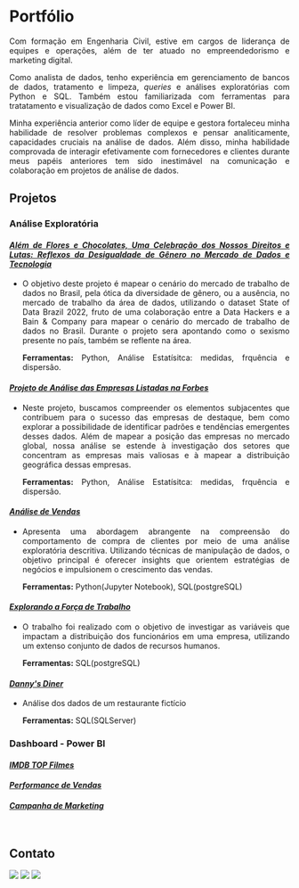 # Portfólio
<div align="justify">
  <p>
    Com formação em Engenharia Civil, estive em cargos de liderança de equipes e operações, além de ter atuado no empreendedorismo e marketing digital.
  </p>
  <p>
    Como analista de dados, tenho experiência em gerenciamento de bancos de dados, tratamento e limpeza, <i>queries</i> e análises exploratórias com Python e SQL. Também estou familiarizada com ferramentas para tratatamento e visualização de dados como Excel e Power BI.
  </p>
  <p>
    Minha experiência anterior como líder de equipe e gestora fortaleceu minha habilidade de resolver problemas complexos e pensar analiticamente, capacidades cruciais na análise de dados. Além disso, minha habilidade comprovada de interagir efetivamente com fornecedores e clientes durante meus papéis anteriores tem sido inestimável na comunicação e colaboração em projetos de análise de dados.
  </p>
  
## Projetos

### Análise Exploratória

#### _[Além de Flores e Chocolates, Uma Celebração dos Nossos Direitos e Lutas: Reflexos da Desigualdade de Gênero no Mercado de Dados e Tecnologia](https://github.com/nadinne94/desigualdade_genero)_

- O objetivo deste projeto é mapear o cenário do mercado de trabalho de dados no Brasil, pela ótica da diversidade de gênero, ou a ausência, no mercado de trabalho da área de dados, utilizando o dataset State of Data Brazil 2022, fruto de uma colaboração entre a Data Hackers e a Bain & Company para mapear o cenário do mercado de trabalho de dados no Brasil. Durante o projeto sera apontando como o sexismo presente no país, também se reflente na área.

    **Ferramentas:** Python, Análise Estatísitca: medidas, frquência e dispersão.
  

#### _[Projeto de Análise das Empresas Listadas na Forbes](https://github.com/nadinne94/projeto_forbes_2023)_
 - Neste projeto, buscamos compreender os elementos subjacentes que contribuem para o sucesso das empresas de destaque, bem como explorar a possibilidade de identificar padrões e tendências emergentes desses dados. Além de mapear a posição das empresas no mercado global, nossa análise se estende à investigação dos setores que concentram as empresas mais valiosas e à mapear a distribuição geográfica dessas empresas.

    **Ferramentas:** Python, Análise Estatísitca: medidas, frquência e dispersão.

#### _[Análise de Vendas](https://github.com/nadinne94/analise_vendas)_
- Apresenta uma abordagem abrangente na compreensão do comportamento de compra de clientes por meio de uma análise exploratória descritiva. Utilizando técnicas de manipulação de dados, o objetivo principal é oferecer insights que orientem estratégias de negócios e impulsionem o crescimento das vendas.

  **Ferramentas:** Python(Jupyter Notebook), SQL(postgreSQL)

#### _[Explorando a Força de Trabalho](https://github.com/nadinne94/employeedataset)_
- O trabalho foi realizado com o objetivo de investigar as variáveis que impactam a distribuição dos funcionários em uma empresa, utilizando um extenso conjunto de dados de recursos humanos.

  **Ferramentas:** SQL(postgreSQL)

#### _[Danny's Diner](https://github.com/nadinne94/dannys_diner)_

  - Análise dos dados de um restaurante fictício
    
    **Ferramentas:** SQL(SQLServer)

    

### Dashboard - Power BI

#### *[IMDB TOP Filmes](https://www.behance.net/gallery/180165445/IMDB-Top-10000-Filmes)*
#### *[Performance de Vendas](https://app.powerbi.com/view?r=eyJrIjoiNzY3MTQ3MTMtOGY1Zi00OWZkLTk4MDQtZWY3Mjk2YjUzYTVmIiwidCI6IjdmYTg3YmQ3LTU0NzgtNDQ4Yy05Yjk2LWYzYjZjNGEwYzliMCJ9)*
#### *[Campanha de Marketing](https://app.powerbi.com/view?r=eyJrIjoiM2RmNTIxMGEtMDFmZS00ODI3LTliNzgtOTdlMWRhYjJiMjNlIiwidCI6IjdmYTg3YmQ3LTU0NzgtNDQ4Yy05Yjk2LWYzYjZjNGEwYzliMCJ9)*

</div>

<br>

## Contato
<div align="left">
  <a href="https://www.linkedin.com/in/nadinne-cavalcante/" target="_blank"><img src="https://img.shields.io/badge/-LinkedIn-%230077B5?style=for-the-badge&logo=linkedin&logoColor=white" target="_blank"></a> 
  <a href="mailto:nadinnecavalcantesilva@gmail.com"><img src="https://img.shields.io/badge/-Gmail-%23333?style=for-the-badge&logo=gmail&logoColor=white" target="_blank"></a>
  <a href="https://medium.com/@nadinne.cavalcante94"><img src="https://img.shields.io/badge/Medium-12100E?style=for-the-badge&logo=medium&logoColor=white" target="_blank"></a>
</div>
